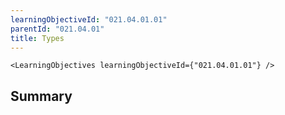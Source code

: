 ```yaml
---
learningObjectiveId: "021.04.01.01"
parentId: "021.04.01"
title: Types
---
```


```tsx eval
<LearningObjectives learningObjectiveId={"021.04.01.01"} />
```

## Summary
